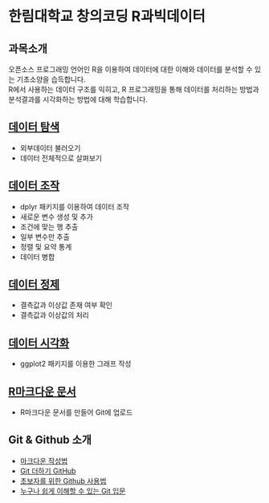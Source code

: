 # 한림대학교 창의코딩 R과빅데이터
## 과목소개
오픈소스 프로그래밍 언어인 R을 이용하여 데이터에 대한 이해와 데이터를 분석할 수 있는 기초소양을 습득합니다.      
R에서 사용하는 데이터 구조를 익히고, R 프로그래밍을 통해 데이터를 처리하는 방법과 분석결과를 시각화하는 방법에 대해 학습합니다.
## [데이터 탐색](https://github.com/Hallym-CreativeCoding/R_BigData/blob/master/06-%EB%8D%B0%EC%9D%B4%ED%84%B0%ED%83%90%EC%83%89.pdf)
  - 외부데이터 불러오기
  - 데이터 전체적으로
살펴보기
## [데이터 조작](https://hallym-creativecoding.github.io/R_BigData/DataManipulation)
  - dplyr 패키지를 이용하여 데이터 조작
  - 새로운 변수 생성 및 추가
  - 조건에 맞는 행 추출
  - 일부 변수만 추출
  - 정렬 및 요약 통계
  - 데이터 병합
## [데이터 정제](https://github.com/Hallym-CreativeCoding/R_BigData/blob/master/11-%EB%8D%B0%EC%9D%B4%ED%84%B0_%EC%A0%95%EC%A0%9C.pdf)
  - 결측값과 이상값 존재 여부 확인
  - 결측값과 이상값의 처리
## [데이터 시각화](https://hallym-creativecoding.github.io/R_BigData/ggplot)
  - ggplot2 패키지를 이용한 그래프 작성
## [R마크다운 문서](https://hallym-creativecoding.github.io/R_BigData/markdown)
   - R마크다운 문서를 만들어 Git에 업로드
   
## Git & Github 소개

- [마크다운 작성법](https://gist.github.com/ihoneymon/652be052a0727ad59601#121-%EC%9E%A5%EC%A0%90)
- [Git 더하기 GitHub](https://www.slideshare.net/ssusercef361/git-github-getting-started-with-gitgithub)
- [초보자를 위한 Github 사용법](https://www.youtube.com/watch?v=JEY3X64gX4Q&t=552s)
- [누구나 쉽게 이해할 수 있는 Git 입문](https://backlog.com/git-tutorial/kr/)
